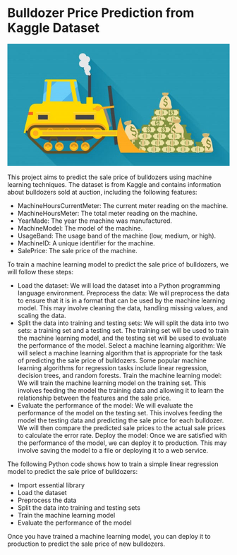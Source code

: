 # Bulldozer Price Prediction from Kaggle Dataset

![logo](bulldozer.jpg)

This project aims to predict the sale price of bulldozers using machine learning techniques. The dataset is from Kaggle and contains information about bulldozers sold at auction, including the following features:

- MachineHoursCurrentMeter: The current meter reading on the machine.
- MachineHoursMeter: The total meter reading on the machine.
- YearMade: The year the machine was manufactured.
- MachineModel: The model of the machine.
- UsageBand: The usage band of the machine (low, medium, or high).
- MachineID: A unique identifier for the machine.
- SalePrice: The sale price of the machine.

To train a machine learning model to predict the sale price of bulldozers, we will follow these steps:

- Load the dataset: We will load the dataset into a Python programming language environment.
Preprocess the data: We will preprocess the data to ensure that it is in a format that can be used by the machine learning model. This may involve cleaning the data, handling missing values, and scaling the data.
- Split the data into training and testing sets: We will split the data into two sets: a training set and a testing set. The training set will be used to train the machine learning model, and the testing set will be used to evaluate the performance of the model.
Select a machine learning algorithm: We will select a machine learning algorithm that is appropriate for the task of predicting the sale price of bulldozers. Some popular machine learning algorithms for regression tasks include linear regression, decision trees, and random forests.
Train the machine learning model: We will train the machine learning model on the training set. This involves feeding the model the training data and allowing it to learn the relationship between the features and the sale price.
- Evaluate the performance of the model: We will evaluate the performance of the model on the testing set. This involves feeding the model the testing data and predicting the sale price for each bulldozer. We will then compare the predicted sale prices to the actual sale prices to calculate the error rate.
Deploy the model: Once we are satisfied with the performance of the model, we can deploy it to production. This may involve saving the model to a file or deploying it to a web service.

The following Python code shows how to train a simple linear regression model to predict the sale price of bulldozers:

- Import essential library
- Load the dataset
- Preprocess the data
- Split the data into training and testing sets
- Train the machine learning model
- Evaluate the performance of the model

Once you have trained a machine learning model, you can deploy it to production to predict the sale price of new bulldozers.
